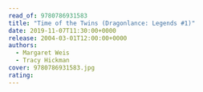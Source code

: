```yaml
---
read_of: 9780786931583
title: "Time of the Twins (Dragonlance: Legends #1)"
date: 2019-11-07T11:30:00+0000
release: 2004-03-01T12:00:00+0000
authors:
  - Margaret Weis
  - Tracy Hickman
cover: 9780786931583.jpg
rating:
---
```

